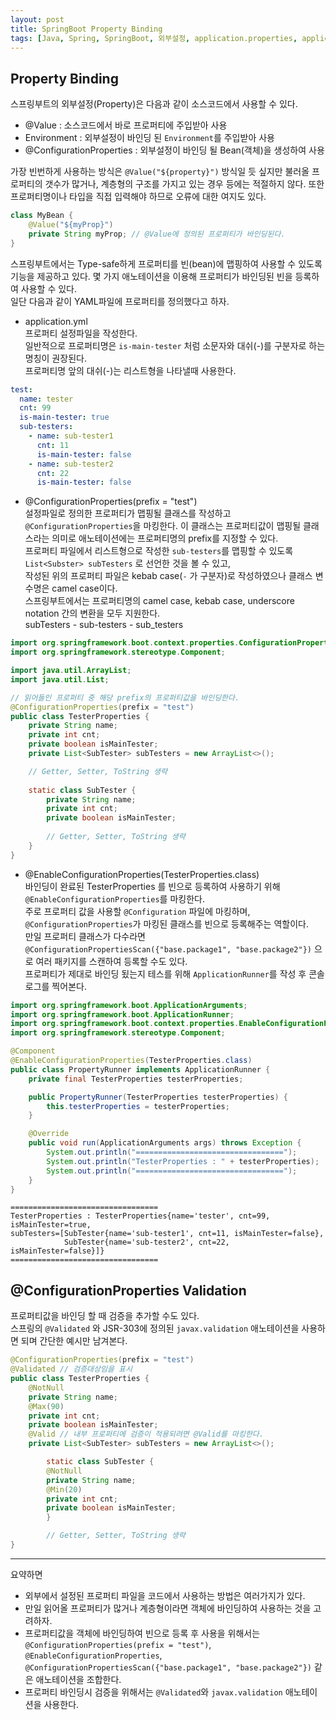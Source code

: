 ```yaml
---
layout: post
title: SpringBoot Property Binding
tags: [Java, Spring, SpringBoot, 외부설정, application.properties, application.yml, ConfigurationProperties, EnableConfigurationProperties, ConfigurationPropertiesScan]
---
```

## Property Binding
스프링부트의 외부설정(Property)은 다음과 같이 소스코드에서 사용할 수 있다. 

- @Value : 소스코드에서 바로 프로퍼티에 주입받아 사용
- Environment : 외부설정이 바인딩 된 `Environment`를 주입받아 사용
- @ConfigurationProperties : 외부설정이 바인딩 될 Bean(객체)을 생성하여 사용

가장 빈번하게 사용하는 방식은 `@Value("${property}")` 방식일 듯 싶지만 불러올 프로퍼티의 갯수가 많거나, 계층형의 구조를 가지고 있는 경우 등에는 적절하지 않다. 또한 프로퍼티명이나 타입을 직접 입력해야 하므로 오류에 대한 여지도 있다.
```java
class MyBean {
    @Value("${myProp}")
    private String myProp; // @Value에 정의된 프로퍼티가 바인딩된다.
}
```

스프링부트에서는 Type-safe하게 프로퍼티를 빈(bean)에 맵핑하여 사용할 수 있도록 기능을 제공하고 있다. 몇 가지 애노테이션을 이용해 프로퍼티가 바인딩된 빈을 등록하여 사용할 수 있다.  
일단 다음과 같이 YAML파일에 프로퍼티를 정의했다고 하자.

- application.yml  
프로퍼티 설정파일을 작성한다.  
일반적으로 프로퍼티명은 `is-main-tester` 처럼 소문자와 대쉬(-)를 구분자로 하는 명칭이 권장된다.  
프로퍼티명 앞의 대쉬(-)는 리스트형을 나타낼때 사용한다.  

```yaml
test:
  name: tester
  cnt: 99
  is-main-tester: true
  sub-testers:
    - name: sub-tester1
      cnt: 11
      is-main-tester: false
    - name: sub-tester2
      cnt: 22
      is-main-tester: false
```

- @ConfigurationProperties(prefix = "test")  
설정파일로 정의한 프로퍼티가 맵핑될 클래스를 작성하고 `@ConfigurationProperties`을 마킹한다. 이 클래스는 프로퍼티값이 맵핑될 클래스라는 의미로 애노테이션에는 프로퍼티명의 prefix를 지정할 수 있다.  
프로퍼티 파일에서 리스트형으로 작성한 `sub-testers`를 맵핑할 수 있도록 `List<Subster> subTesters` 로 선언한 것을 볼 수 있고,  
작성된 위의 프로퍼티 파일은 kebab case(`-` 가 구분자)로 작성하였으나 클래스 변수명은 camel case이다.  
스프링부트에서는 프로퍼티명의 camel case, kebab case, underscore notation 간의 변환을 모두 지원한다.  
subTesters - sub-testers  - sub_testers

```java
import org.springframework.boot.context.properties.ConfigurationProperties;
import org.springframework.stereotype.Component;

import java.util.ArrayList;
import java.util.List;

// 읽어들인 프로퍼티 중 해당 prefix의 프로퍼티값을 바인딩한다.
@ConfigurationProperties(prefix = "test")
public class TesterProperties {
    private String name;
    private int cnt;
    private boolean isMainTester;
    private List<SubTester> subTesters = new ArrayList<>();

    // Getter, Setter, ToString 생략
    
    static class SubTester {
        private String name;
        private int cnt;
        private boolean isMainTester;
            
        // Getter, Setter, ToString 생략
    }
}
```

- @EnableConfigurationProperties(TesterProperties.class)  
바인딩이 완료된 TesterProperties 를 빈으로 등록하여 사용하기 위해 `@EnableConfigurationProperties`를 마킹한다.  
주로 프로퍼티 값을 사용할 `@Configuration` 파일에 마킹하며, `@ConfigurationProperties`가 마킹된 클래스를 빈으로 등록해주는 역할이다.  
만일 프로퍼티 클래스가 다수라면 `@ConfigurationPropertiesScan({"base.package1", "base.package2"})` 으로 여러 패키지를 스캔하여 등록할 수도 있다.   
프로퍼티가 제대로 바인딩 됬는지 테스를 위해 `ApplicationRunner`를 작성 후 콘솔로그를 찍어본다.

```java
import org.springframework.boot.ApplicationArguments;
import org.springframework.boot.ApplicationRunner;
import org.springframework.boot.context.properties.EnableConfigurationProperties;
import org.springframework.stereotype.Component;

@Component
@EnableConfigurationProperties(TesterProperties.class)
public class PropertyRunner implements ApplicationRunner {
    private final TesterProperties testerProperties;

    public PropertyRunner(TesterProperties testerProperties) {
        this.testerProperties = testerProperties;
    }

    @Override
    public void run(ApplicationArguments args) throws Exception {
        System.out.println("=================================");
        System.out.println("TesterProperties : " + testerProperties);
        System.out.println("=================================");
    }
}
```
```text
=================================
TesterProperties : TesterProperties{name='tester', cnt=99, isMainTester=true, 
subTesters=[SubTester{name='sub-tester1', cnt=11, isMainTester=false}, 
            SubTester{name='sub-tester2', cnt=22, isMainTester=false}]}
=================================
```

## @ConfigurationProperties Validation
프로퍼티값을 바인딩 할 때 검증을 추가할 수도 있다.  
스프링의 `@Validated` 와 JSR-303에 정의된 `javax.validation` 애노테이션을 사용하면 되며 간단한 예시만 남겨본다.

```java
@ConfigurationProperties(prefix = "test")
@Validated // 검증대상임을 표시
public class TesterProperties {
    @NotNull
    private String name;
    @Max(90)
    private int cnt;
    private boolean isMainTester;
    @Valid // 내부 프로퍼티에 검증이 적용되려면 @Valid를 마킹한다.
    private List<SubTester> subTesters = new ArrayList<>();

        static class SubTester {
        @NotNull
        private String name;
        @Min(20)
        private int cnt;
        private boolean isMainTester;
        }

        // Getter, Setter, ToString 생략
}
```

---

요약하면
- 외부에서 설정된 프로퍼티 파일을 코드에서 사용하는 방법은 여러가지가 있다.
- 만일 읽어올 프로퍼티가 많거나 계층형이라면 객체에 바인딩하여 사용하는 것을 고려하자.
- 프로퍼티값을 객체에 바인딩하여 빈으로 등록 후 사용을 위해서는 `@ConfigurationProperties(prefix = "test")`, `@EnableConfigurationProperties`, `@ConfigurationPropertiesScan({"base.package1", "base.package2"})` 같은 애노테이션을 조합한다.
- 프로퍼티 바인딩시 검증을 위해서는 `@Validated`와 `javax.validation` 애노테이션을 사용한다.